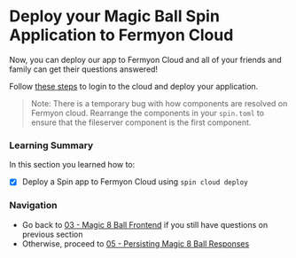 # Deploy your Magic Ball Spin Application to Fermyon Cloud

Now, you can deploy our app to Fermyon Cloud and all of your friends and family can get their questions answered!

Follow [these steps](https://developer.fermyon.com/cloud/deploy) to login to the cloud and deploy your application.

> Note: There is a temporary bug with how components are resolved on Fermyon cloud. Rearrange the components in your `spin.toml` to ensure that the fileserver component is the first component.

### Learning Summary

In this section you learned how to:

- [x] Deploy a Spin app to Fermyon Cloud using `spin cloud deploy` 

### Navigation

- Go back to [03 - Magic 8 Ball Frontend](03-frontend.md) if you still have questions on previous section
- Otherwise, proceed to [05 - Persisting Magic 8 Ball Responses](05-spin-kv.md)